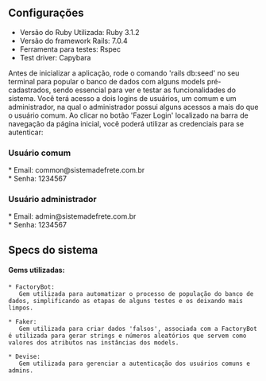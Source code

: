 <h2> Configurações </h2>

* Versão do Ruby Utilizada: Ruby 3.1.2
* Versão do framework Rails: 7.0.4
* Ferramenta para testes: Rspec
* Test driver: Capybara


Antes de inicializar a aplicação, rode o comando 'rails db:seed' no seu terminal para popular o banco de dados com alguns models pré-cadastrados, sendo essencial para ver e testar as funcionalidades do sistema.
Você terá acesso a dois logins de usuários, um comum e um administrador, na qual o administrador possui alguns acessos a mais do que o usuário comum. Ao clicar no botão 'Fazer Login' localizado na barra de navegação da página inicial, você poderá utilizar as credenciais para se autenticar:

<p>
<h3> Usuário comum </h3>
  * Email: common@sistemadefrete.com.br <br>
  * Senha: 1234567
</p>

<h3> Usuário administrador </h3>
  * Email: admin@sistemadefrete.com.br <br>
  * Senha: 1234567
</p>


<h2> Specs do sistema </h2>
  <h4> Gems utilizadas: </h4>
  
    * FactoryBot: 
       Gem utilizada para automatizar o processo de população do banco de dados, simplificando as etapas de alguns testes e os deixando mais limpos.
  
    * Faker:
       Gem utilizada para criar dados 'falsos', associada com a FactoryBot é utilizada para gerar strings e números aleatórios que servem como valores dos atributos nas instâncias dos models.
  
    * Devise:
       Gem utilizada para gerenciar a autenticação dos usuários comuns e admins.
